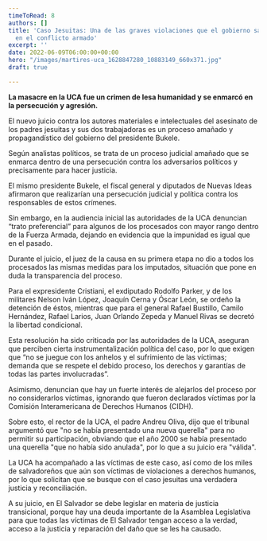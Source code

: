 ```yaml
---
timeToRead: 8
authors: []
title: 'Caso Jesuitas: Una de las graves violaciones que el gobierno salvadoreño realizó
  en el conflicto armado'
excerpt: ''
date: 2022-06-09T06:00:00+00:00
hero: "/images/martires-uca_1628847280_10883149_660x371.jpg"
draft: true

---
```

**La masacre en la UCA fue un crimen de lesa humanidad y se enmarcó en la persecución y agresión.**

El nuevo juicio contra los autores materiales e intelectuales del asesinato de los padres jesuitas y sus dos trabajadoras es un proceso amañado y propagandístico del gobierno del presidente Bukele.

Según analistas políticos, se trata de un proceso judicial amañado que se enmarca dentro de una persecución contra los adversarios políticos y precisamente para hacer justicia.

El mismo presidente Bukele, el fiscal general y diputados de Nuevas Ideas afirmaron que realizarían una persecución judicial y política contra los responsables de estos crímenes.

Sin embargo, en la audiencia inicial las autoridades de la UCA denuncian “trato preferencial” para algunos de los procesados con mayor rango dentro de la Fuerza Armada, dejando en evidencia que la impunidad es igual que en el pasado.

Durante el juicio, el juez de la causa en su primera etapa no dio a todos los procesados las mismas medidas para los imputados, situación que pone en duda la transparencia del proceso.

Para el expresidente Cristiani, el exdiputado Rodolfo Parker, y de los militares Nelson Iván López, Joaquín Cerna y Óscar León, se ordeño la detención de éstos, mientras que para el general Rafael Bustillo, Camilo Hernández, Rafael Larios, Juan Orlando Zepeda y Manuel Rivas se decretó la libertad condicional.

Esta resolución ha sido criticada por las autoridades de la UCA, aseguran que perciben cierta instrumentalización política del caso, por lo que exigen que “no se juegue con los anhelos y el sufrimiento de las víctimas; demanda que se respete el debido proceso, los derechos y garantías de todas las partes involucradas”.

Asimismo, denuncian que hay un fuerte interés de alejarlos del proceso por no considerarlos víctimas, ignorando que fueron declarados víctimas por la Comisión Interamericana de Derechos Humanos (CIDH).

Sobre esto, el rector de la UCA, el padre Andreu Oliva, dijo que el tribunal argumentó que "no se había presentado una nueva querella" para no permitir su participación, obviando que el año 2000 se había presentado una querella "que no había sido anulada", por lo que a su juicio era "válida".

La UCA ha acompañado a las víctimas de este caso, así como de los miles de salvadoreños que aún son víctimas de violaciones a derechos humanos, por lo que solicitan que se busque con el caso jesuitas una verdadera justicia y reconciliación.

A su juicio, en El Salvador se debe legislar en materia de justicia transicional, porque hay una deuda importante de la Asamblea Legislativa para que todas las víctimas de El Salvador tengan acceso a la verdad, acceso a la justicia y reparación del daño que se les ha causado.